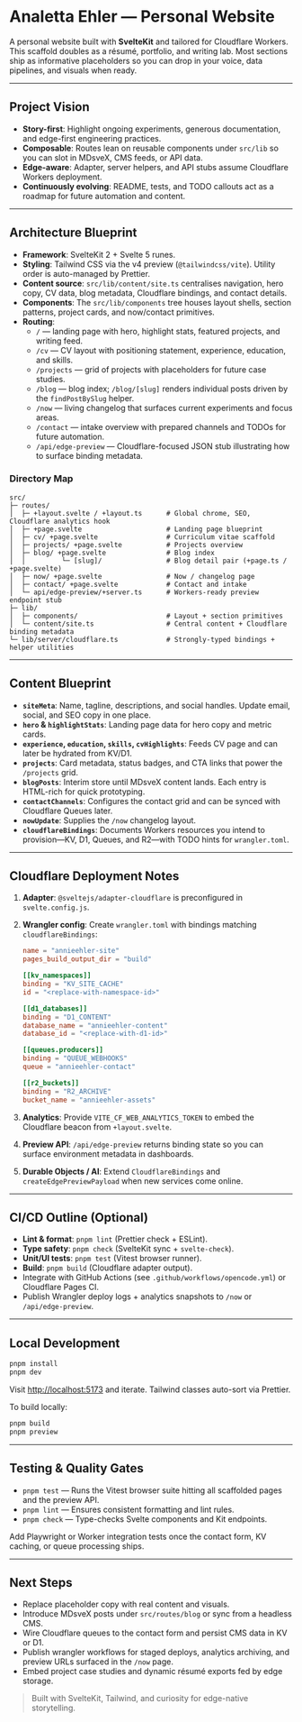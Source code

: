 # Analetta Ehler — Personal Website

A personal website built with **SvelteKit** and tailored for Cloudflare Workers. This scaffold doubles as a
résumé, portfolio, and writing lab. Most sections ship as informative placeholders so you can drop in your
voice, data pipelines, and visuals when ready.

---

## Project Vision

- **Story-first**: Highlight ongoing experiments, generous documentation, and edge-first engineering practices.
- **Composable**: Routes lean on reusable components under `src/lib` so you can slot in MDsveX, CMS feeds, or API data.
- **Edge-aware**: Adapter, server helpers, and API stubs assume Cloudflare Workers deployment.
- **Continuously evolving**: README, tests, and TODO callouts act as a roadmap for future automation and content.

---

## Architecture Blueprint

- **Framework**: SvelteKit 2 + Svelte 5 runes.
- **Styling**: Tailwind CSS via the v4 preview (`@tailwindcss/vite`). Utility order is auto-managed by Prettier.
- **Content source**: `src/lib/content/site.ts` centralises navigation, hero copy, CV data, blog metadata, Cloudflare bindings, and contact details.
- **Components**: The `src/lib/components` tree houses layout shells, section patterns, project cards, and now/contact primitives.
- **Routing**:
  - `/` — landing page with hero, highlight stats, featured projects, and writing feed.
  - `/cv` — CV layout with positioning statement, experience, education, and skills.
  - `/projects` — grid of projects with placeholders for future case studies.
  - `/blog` — blog index; `/blog/[slug]` renders individual posts driven by the `findPostBySlug` helper.
  - `/now` — living changelog that surfaces current experiments and focus areas.
  - `/contact` — intake overview with prepared channels and TODOs for future automation.
  - `/api/edge-preview` — Cloudflare-focused JSON stub illustrating how to surface binding metadata.

### Directory Map

```
src/
├─ routes/
│  ├─ +layout.svelte / +layout.ts      # Global chrome, SEO, Cloudflare analytics hook
│  ├─ +page.svelte                     # Landing page blueprint
│  ├─ cv/ +page.svelte                 # Curriculum vitae scaffold
│  ├─ projects/ +page.svelte           # Projects overview
│  ├─ blog/ +page.svelte               # Blog index
│  │         └─ [slug]/                # Blog detail pair (+page.ts / +page.svelte)
│  ├─ now/ +page.svelte                # Now / changelog page
│  ├─ contact/ +page.svelte            # Contact and intake
│  └─ api/edge-preview/+server.ts      # Workers-ready preview endpoint stub
├─ lib/
│  ├─ components/                      # Layout + section primitives
│  └─ content/site.ts                  # Central content + Cloudflare binding metadata
└─ lib/server/cloudflare.ts            # Strongly-typed bindings + helper utilities
```

---

## Content Blueprint

- **`siteMeta`**: Name, tagline, descriptions, and social handles. Update email, social, and SEO copy in one place.
- **`hero` & `highlightStats`**: Landing page data for hero copy and metric cards.
- **`experience`, `education`, `skills`, `cvHighlights`**: Feeds CV page and can later be hydrated from KV/D1.
- **`projects`**: Card metadata, status badges, and CTA links that power the `/projects` grid.
- **`blogPosts`**: Interim store until MDsveX content lands. Each entry is HTML-rich for quick prototyping.
- **`contactChannels`**: Configures the contact grid and can be synced with Cloudflare Queues later.
- **`nowUpdate`**: Supplies the `/now` changelog layout.
- **`cloudflareBindings`**: Documents Workers resources you intend to provision—KV, D1, Queues, and R2—with TODO hints for `wrangler.toml`.

---

## Cloudflare Deployment Notes

1. **Adapter**: `@sveltejs/adapter-cloudflare` is preconfigured in `svelte.config.js`.
2. **Wrangler config**: Create `wrangler.toml` with bindings matching `cloudflareBindings`:

   ```toml
   name = "annieehler-site"
   pages_build_output_dir = "build"

   [[kv_namespaces]]
   binding = "KV_SITE_CACHE"
   id = "<replace-with-namespace-id>"

   [[d1_databases]]
   binding = "D1_CONTENT"
   database_name = "annieehler-content"
   database_id = "<replace-with-d1-id>"

   [[queues.producers]]
   binding = "QUEUE_WEBHOOKS"
   queue = "annieehler-contact"

   [[r2_buckets]]
   binding = "R2_ARCHIVE"
   bucket_name = "annieehler-assets"
   ```

3. **Analytics**: Provide `VITE_CF_WEB_ANALYTICS_TOKEN` to embed the Cloudflare beacon from `+layout.svelte`.
4. **Preview API**: `/api/edge-preview` returns binding state so you can surface environment metadata in dashboards.
5. **Durable Objects / AI**: Extend `CloudflareBindings` and `createEdgePreviewPayload` when new services come online.

---

## CI/CD Outline (Optional)

- **Lint & format**: `pnpm lint` (Prettier check + ESLint).
- **Type safety**: `pnpm check` (SvelteKit sync + `svelte-check`).
- **Unit/UI tests**: `pnpm test` (Vitest browser runner).
- **Build**: `pnpm build` (Cloudflare adapter output).
- Integrate with GitHub Actions (see `.github/workflows/opencode.yml`) or Cloudflare Pages CI.
- Publish Wrangler deploy logs + analytics snapshots to `/now` or `/api/edge-preview`.

---

## Local Development

```bash
pnpm install
pnpm dev
```

Visit <http://localhost:5173> and iterate. Tailwind classes auto-sort via Prettier.

To build locally:

```bash
pnpm build
pnpm preview
```

---

## Testing & Quality Gates

- `pnpm test` — Runs the Vitest browser suite hitting all scaffolded pages and the preview API.
- `pnpm lint` — Ensures consistent formatting and lint rules.
- `pnpm check` — Type-checks Svelte components and Kit endpoints.

Add Playwright or Worker integration tests once the contact form, KV caching, or queue processing ships.

---

## Next Steps

- Replace placeholder copy with real content and visuals.
- Introduce MDsveX posts under `src/routes/blog` or sync from a headless CMS.
- Wire Cloudflare queues to the contact form and persist CMS data in KV or D1.
- Publish wrangler workflows for staged deploys, analytics archiving, and preview URLs surfaced in the `/now` page.
- Embed project case studies and dynamic résumé exports fed by edge storage.

> Built with SvelteKit, Tailwind, and curiosity for edge-native storytelling.

